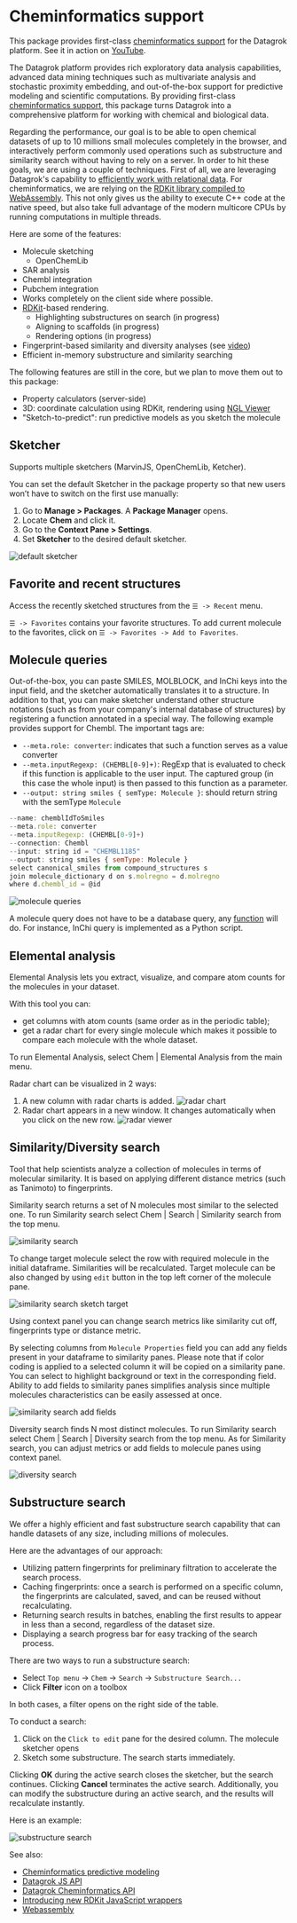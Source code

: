 # Cheminformatics support

This package provides first-class [cheminformatics support](https://datagrok.ai/cheminformatics) for the Datagrok platform.
See it in action on [YouTube](https://www.youtube.com/watch?v=k1NVdTRpYOM&ab_channel=Datagrok).

The Datagrok platform provides rich exploratory data analysis capabilities, advanced data mining
techniques such as multivariate analysis and stochastic proximity embedding, and out-of-the-box support for
predictive modeling and scientific computations. By providing first-class
[cheminformatics support](https://datagrok.ai/cheminformatics), this package turns Datagrok into
a comprehensive platform for working with chemical and biological data.

Regarding the performance, our goal is to be able to open chemical datasets of up to 10 millions small molecules completely
in the browser, and interactively perform commonly used operations such as substructure and similarity search
without having to rely on a server. In order to hit these goals, we are using a couple of techniques. First of all,
we are leveraging Datagrok's capability to [efficiently work with relational data](https://datagrok.ai/help/develop/under-the-hood/performance).
For cheminformatics, we are relying on the [RDKit library compiled to WebAssembly](http://rdkit.blogspot.com/2019/11/introducing-new-rdkit-javascript.html).
This not only gives us the ability to execute C++ code at the native speed, but also take full advantage of the
modern multicore CPUs by running computations in multiple threads.

Here are some of the features:

* Molecule sketching
  * OpenChemLib
* SAR analysis
* Chembl integration
* Pubchem integration
* Works completely on the client side where possible.
* [RDKit](https://www.rdkit.org)-based rendering.
  * Highlighting substructures on search (in progress)
  * Aligning to scaffolds (in progress)
  * Rendering options (in progress)
* Fingerprint-based similarity and diversity analyses (see [video](https://www.youtube.com/watch?v=wCdzD64plEo&ab_channel=Datagrok))
* Efficient in-memory substructure and similarity searching

The following features are still in the core, but we plan to move them out to this package:

* Property calculators (server-side)
* 3D: coordinate calculation using RDKit, rendering using [NGL Viewer](http://nglviewer.org/)
* "Sketch-to-predict": run predictive models as you sketch the molecule

## Sketcher

Supports multiple sketchers (MarvinJS, OpenChemLib, Ketcher).

You can set the default Sketcher in the package property so that new users won’t have to switch on the first use manually:

1. Go to **Manage > Packages**. A **Package Manager** opens.
2. Locate **Chem** and click it.
3. Go to the **Context Pane > Settings**.
4. Set **Sketcher** to the desired default sketcher.

![default sketcher](../../help/uploads/gifs/default-sketcher.gif)

## Favorite and recent structures

Access the recently sketched structures from the `☰ -> Recent` menu.

`☰ -> Favorites` contains your favorite structures. To add current molecule
to the favorites, click on `☰ -> Favorites -> Add to Favorites`.

## Molecule queries

Out-of-the-box, you can paste SMILES, MOLBLOCK, and InChi keys into the input field, and the sketcher
automatically translates it to a structure. In addition to that, you can make sketcher understand
other structure notations (such as from your company's internal database of structures) by registering
a function annotated in a special way. The following example provides support for Chembl. The important
tags are:

* `--meta.role: converter`: indicates that such a function serves as a value converter
* `--meta.inputRegexp: (CHEMBL[0-9]+)`: RegExp that is evaluated to check if this function
  is applicable to the user input. The captured group (in this case the whole input) is then
  passed to this function as a parameter.
* `--output: string smiles { semType: Molecule }`: should return string with the semType `Molecule`

```js
--name: chemblIdToSmiles
--meta.role: converter
--meta.inputRegexp: (CHEMBL[0-9]+)
--connection: Chembl
--input: string id = "CHEMBL1185"
--output: string smiles { semType: Molecule }
select canonical_smiles from compound_structures s
join molecule_dictionary d on s.molregno = d.molregno
where d.chembl_id = @id
```

![molecule queries](help/molecule-queries.gif)

A molecule query does not have to be a database query, any [function](../../help/datagrok/concepts/functions/functions.md)
will do. For instance, InChi query is implemented as a Python script.

## Elemental analysis

Elemental Analysis lets you extract, visualize, and compare atom counts for the molecules in your dataset.

With this tool you can:

* get columns with atom counts (same order as in the periodic table);
* get a radar chart for every single molecule which makes it possible to compare each molecule with the whole dataset.

To run Elemental Analysis, select Chem | Elemental Analysis from the main menu.

Radar chart can be visualized in 2 ways:

1. A new column with radar charts is added.
  ![radar chart](help/radar-chart-grid.gif)
2. Radar chart appears in a new window. It changes automatically when you click on the new row.
  ![radar viewer](help/radar-chart-view.gif)

## Similarity/Diversity search

Tool that help scientists analyze a collection of molecules in terms of molecular similarity. It is based on applying different distance metrics (such as Tanimoto) to fingerprints.

Similarity search returns a set of N molecules most similar to the selected one. To run Similarity search select Chem | Search | Similarity search from the top menu.

![similarity search](help/similarity_search.png)

To change target molecule select the row with required molecule in the initial dataframe. Similarities will be recalculated.
Target molecule can be also changed by using `edit` button in the top left corner of the molecule pane.

![similarity search sketch target](help/similarity_search_sketch_target.gif)

Using context panel you can change search metrics like similarity cut off, fingerprints type or distance metric.

By selecting columns from `Molecule Properties` field you can add any fields present in your dataframe to similarity panes. Please note that if color coding is applied to a selected column it will be copied on a similarity pane. You can select to highlight background or text in the corresponding field. Ability to add fields to similarity panes simplifies analysis since multiple molecules characteristics can be easily assessed at once.

![similarity search add fields](help/similarity_search_add_fields.gif)

Diversity search finds N most distinct molecules. To run Similarity search select Chem | Search | Diversity search from the top menu.
As for Similarity search, you can adjust metrics or add fields to molecule panes using context panel.

![diversity search](help/diversity_search.png)

## Substructure search

We offer a highly efficient and fast substructure search capability that can handle datasets of any size, including millions of molecules.

Here are the advantages of our approach:

* Utilizing pattern fingerprints for preliminary filtration to accelerate the search process.
* Caching fingerprints: once a search is performed on a specific column, the fingerprints are calculated, saved, and can be reused without recalculating.
* Returning search results in batches, enabling the first results to appear in less than a second, regardless of the dataset size.
* Displaying a search progress bar for easy tracking of the search process.

There are two ways to run a substructure search:

* Select `Top menu` -> `Chem` -> `Search` -> `Substructure Search...`
* Click **Filter** icon on a toolbox

In both cases, a filter opens on the right side of the table.

To conduct a search:

 1. Click on the `Click to edit` pane for the desired column. The molecule sketcher opens
 2. Sketch some substructure. The search starts immediately.

Clicking **OK** during the active search closes the sketcher, but the search continues. Clicking **Cancel** terminates the active search.
Additionally, you can modify the substructure during an active search, and the results will recalculate instantly.

Here is an example:

![substructure search](help/substructure_search.gif)

See also:

* [Cheminformatics predictive modeling](https://datagrok.ai/help/datagrok/solutions/domains/chem/#qsar-and-qspr-modeling)
* [Datagrok JS API](https://datagrok.ai/help/develop/packages/js-api)
* [Datagrok Cheminformatics API](https://datagrok.ai/help/develop/domains/chem/cheminformatics#datagrok-js-api)
* [Introducing new RDKit JavaScript wrappers](http://rdkit.blogspot.com/2019/11/introducing-new-rdkit-javascript.html)
* [Webassembly](https://webassembly.org/)
